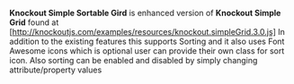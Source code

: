 **Knockout Simple Sortable Gird** is enhanced version of **Knockout Simple Grid** found at [http://knockoutjs.com/examples/resources/knockout.simpleGrid.3.0.js]
In addition to the existing features this supports Sorting and it also uses Font Awesome icons which is optional user can provide their own class for sort icon.
Also sorting can be enabled and disabled by simply changing attribute/property values

